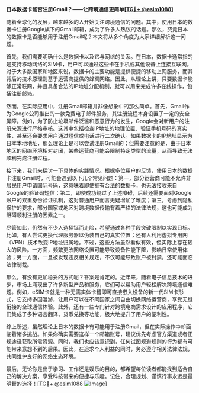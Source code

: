 **日本数据卡能否注册Gmail？——让跨境通信更简单[[TG💪+ @esim1088](https://t.me/s/esim1088)]**

随着全球化的发展，越来越多的人开始关注跨境通信的问题。其中，使用日本的数据卡注册Google旗下的Gmail邮箱，成为了许多人热议的话题。那么，究竟日本的数据卡是否能够用于注册Gmail呢？本文将从多个角度为大家详细解析这一问题。

首先，我们需要明确什么是数据卡以及它与网络的关系。在日本，数据卡通常指的是支持移动网络的SIM卡，用户可以通过这些卡在手机或其他设备上连接互联网。对于大多数国家和地区来说，数据卡的主要功能是提供便捷的移动上网服务，而其背后的技术原理则基于运营商提供的蜂窝网络。因此，从理论上讲，只要数据卡能够正常联网，并且具备合法的IP地址分配机制，就可以用来完成许多在线操作，包括注册邮箱。

然而，在实际应用中，注册Gmail邮箱并非像想象中的那么简单。首先，Gmail作为Google公司推出的一款免费电子邮件服务，其注册流程本身设置了一定的安全屏障。例如，为了防止垃圾邮件泛滥和恶意行为的发生，Google会对新用户的注册来源进行严格审核。这其中包括检查IP地址的地理位置、验证手机号码的真实性，甚至还会要求用户通过短信或电话进行二次确认。如果数据卡的IP地址显示为日本本地地址，那么理论上是可以尝试注册Gmail的；但需要注意的是，由于日本地区的网络环境相对封闭，某些运营商可能会限制特定类型的流量，从而导致无法顺利完成注册过程。

接下来，我们来探讨一下具体的实践情况。根据多位用户的反馈，使用日本的数据卡注册Gmail时，可能会遇到以下几个常见问题：第一，部分运营商可能不允许非居民用户申请国际号码，这意味着即使拥有合法的数据卡，也无法接收来自Google的验证码短信；第二，即使成功绕过了上述障碍，后续还需要面对Google账户的双重身份验证机制，这对普通用户而言无疑增加了难度；第三，考虑到隐私保护的要求，部分国家或地区对跨境数据传输有着严格的法律法规，这也可能成为阻碍顺利注册的因素之一。

尽管如此，仍然有不少人选择铤而走险，希望通过各种手段突破限制以实现目标。比如，有人尝试更换代理服务器以伪装自己的真实位置；还有人利用虚拟专用网（VPN）技术改变IP地址归属地。不过，这些方法虽然看似有效，但实际上存在较大的风险。一方面，频繁更改网络设置可能导致设备性能下降，影响日常使用体验；另一方面，一旦被发现违反相关规定，不仅可能导致账户被封禁，还可能面临法律制裁。

那么，有没有更加稳妥的方式呢？答案是肯定的。近年来，随着电子信息技术的进步，市场上涌现出了许多新型产品和服务，它们可以帮助用户轻松解决跨境通信难题。例如，eSIM卡就是一种无需实体卡槽即可直接嵌入设备的新一代SIM卡形式，它支持多国漫游，让用户可以在不同国家之间自由切换网络运营商，享受无缝衔接的全球通信体验。此外，还有一些专门针对跨境电商需求设计的应用程序，它们集成了多种语言翻译、货币兑换等功能，极大地提升了用户的便利性。

综上所述，虽然理论上日本的数据卡有可能用于注册Gmail，但在实际操作中却面临着诸多挑战。如果你确实需要这样一个邮箱账号，建议优先考虑官方渠道或者正规途径获取所需资源。同时，我们也应该意识到，任何试图规避规则的行为都有可能带来意想不到的后果。因此，在追求个人利益的同时，务必遵守相关法律法规，共同维护良好的网络生态环境。

最后，无论你是出于学习、工作还是娱乐的目的，都希望每位读者都能找到适合自己的解决方案，享受科技带来的便捷与乐趣。记住，合理规划、谨慎行事永远是最明智的选择！[[TG💪+ @esim1088](https://t.me/s/esim1088) ![Image](https://i.postimg.cc/4NQfJmqS/Snipaste-2025-05-13-00-14-12.png)]